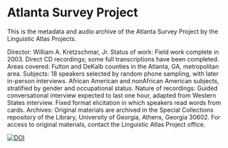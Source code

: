 # Atlanta Survey Project
This is the metadata and audio archive of the Atlanta Survey Project by the Linguistic Atlas Projects.

Director:
William A. Kretzschmar, Jr.
Status of work:
Field work complete in 2003. Direct CD recordings; some full transcriptions have been completed.
Areas covered:
Fulton and DeKalb counties in the Atlanta, GA, metropolitan area.
Subjects:
18 speakers selected by random phone sampling, with later in-person interviews. African American and nonAfrican American subjects, stratified by gender and occupational status.
Nature of recordings:
Guided conversational interview expected to last one hour, adapted from Western States interview. Fixed format elicitation in which speakers read words from cards. 
Archives:
Original materials are archived in the Special Collections repository of the Library, University of Georgia, Athens, Georgia 30602. For access to original materials, contact the Linguistic Atlas Project office.

[![DOI](https://zenodo.org/badge/DOI/10.5281/zenodo.233036.svg)](https://doi.org/10.5281/zenodo.233036)
